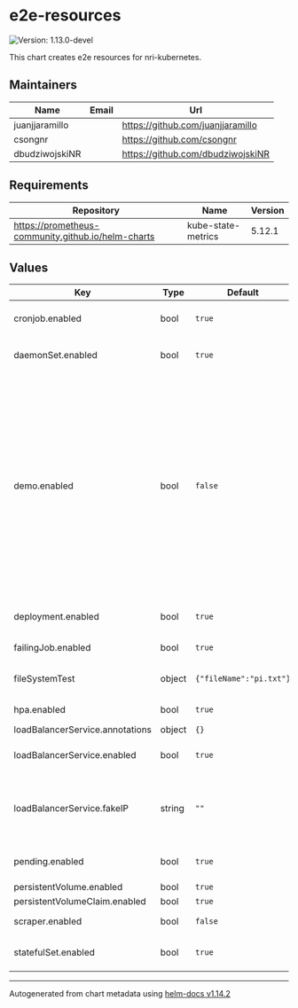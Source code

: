 # e2e-resources

![Version: 1.13.0-devel](https://img.shields.io/badge/Version-1.13.0--devel-informational?style=flat-square)

This chart creates e2e resources for nri-kubernetes.

## Maintainers

| Name | Email | Url |
| ---- | ------ | --- |
| juanjjaramillo |  | <https://github.com/juanjjaramillo> |
| csongnr |  | <https://github.com/csongnr> |
| dbudziwojskiNR |  | <https://github.com/dbudziwojskiNR> |

## Requirements

| Repository | Name | Version |
|------------|------|---------|
| https://prometheus-community.github.io/helm-charts | kube-state-metrics | 5.12.1 |

## Values

| Key | Type | Default | Description |
|-----|------|---------|-------------|
| cronjob.enabled | bool | `true` | Deploy a dummy cronjob |
| daemonSet.enabled | bool | `true` | Deploy a dummy daemonSet |
| demo.enabled | bool | `false` | Deploy in demo mode. Make entities consume non-negligible resources so metrics can be easily observed in the dashboards. This setting only applies to resources that would negatively impact testing times if enabled by default |
| deployment.enabled | bool | `true` | Deploy a dummy deployment |
| failingJob.enabled | bool | `true` | Deploy a failing job |
| fileSystemTest | object | `{"fileName":"pi.txt"}` | Variables for filesystem testing |
| hpa.enabled | bool | `true` | Enable hpa resources |
| loadBalancerService.annotations | object | `{}` |  |
| loadBalancerService.enabled | bool | `true` | Deploy a loadBalancer service |
| loadBalancerService.fakeIP | string | `""` | If set, will deploy service with a loadBalancerIP set to this value |
| pending.enabled | bool | `true` | Enable crashing and pending pods |
| persistentVolume.enabled | bool | `true` | Create PVs |
| persistentVolumeClaim.enabled | bool | `true` | Create PVCs |
| scraper.enabled | bool | `false` | Deploy the scraper pod |
| statefulSet.enabled | bool | `true` | Deploy a dummy statefulSet |

----------------------------------------------
Autogenerated from chart metadata using [helm-docs v1.14.2](https://github.com/norwoodj/helm-docs/releases/v1.14.2)
